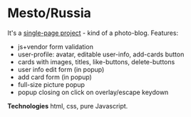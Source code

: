 # Mesto/Russia

It's a [single-page project](https://andreyryab.github.io/mesto/) - kind of a photo-blog.
Features:

* js+vendor form validation
* user-profile: avatar, editable user-info, add-cards button
* cards with images, titles, like-buttons, delete-buttons
* user info edit form (in popup)
* add card form (in popup)
* full-size picture popup
* popup closing on click on overlay/escape keydown

**Technologies**
html, css, pure Javascript.